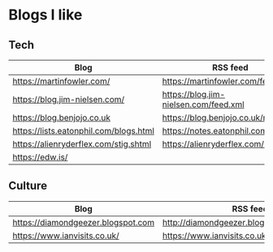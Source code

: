 # Blogs I like

## Tech

| Blog                                   | RSS feed                                                     |
| -------------------------------------- | ------------------------------------------------------------ |
| https://martinfowler.com/              | https://martinfowler.com/feed.atom                           |
| https://blog.jim-nielsen.com/          | https://blog.jim-nielsen.com/feed.xml                        |
| https://blog.benjojo.co.uk             | https://blog.benjojo.co.uk/rss.xml                           |
| https://lists.eatonphil.com/blogs.html | https://notes.eatonphil.com/rss.xml                                                            |
| https://alienryderflex.com/stig.shtml  | https://alienryderflex.com/rss.xml                           |
| https://edw.is/ | |


## Culture

| Blog | RSS feed | Notes |
| ---- | -------- | ----- |
| https://diamondgeezer.blogspot.com | http://diamondgeezer.blogspot.com/atom.xml | London |
| https://www.ianvisits.co.uk/       | https://www.ianvisits.co.uk/articles/feed/ | London |
